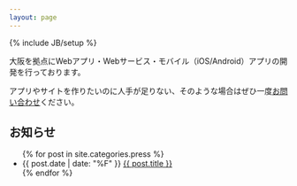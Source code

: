 ```yaml
---
layout: page
---
```

{% include JB/setup %}

大阪を拠点にWebアプリ・Webサービス・モバイル（iOS/Android）アプリの開発を行っております。

アプリやサイトを作りたいのに人手が足りない、そのような場合はぜひ一度[お問い合わせ](/contact.html)ください。

## お知らせ

<ul class="posts">
  {% for post in site.categories.press %}
    <li><span>{{ post.date | date: "%F" }}</span> <a href="{{ BASE_PATH }}{{ post.url }}">{{ post.title }}</a></li>
  {% endfor %}
</ul>
